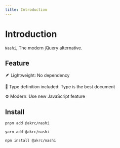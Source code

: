 ```yaml
---
title: Introduction
---
```


# Introduction

`Nashi`, The modern jQuery alternative.

## Feature

🪶 Lightweight: No dependency

💪 Type definition included: Type is the best document

⚙️ Modern: Use new JavaScript feature

## Install

<CodeGroup>
  <CodeGroupItem title="PNPM">

```bash:no-line-numbers
pnpm add @akrc/nashi
```

  </CodeGroupItem>

  <CodeGroupItem title="YARN">

```bash:no-line-numbers
yarn add @akrc/nashi
```

  </CodeGroupItem>
  <CodeGroupItem title="NPM">

```bash:no-line-numbers
npm install @akrc/nashi
```

  </CodeGroupItem>

</CodeGroup>

